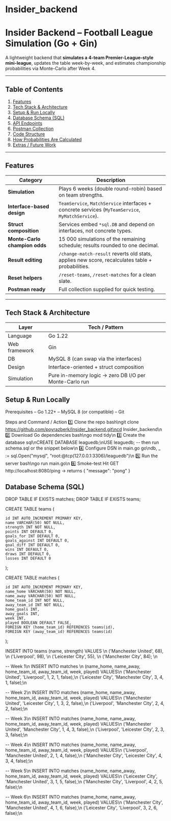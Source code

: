 # Insider_backend

# Insider Backend – Football League Simulation (Go + Gin)

A lightweight backend that **simulates a 4-team Premier-League-style mini-league**, updates the table week-by-week, and estimates championship probabilities via Monte-Carlo after Week 4.

---

## Table of Contents
1. [Features](#-features)  
2. [Tech Stack & Architecture](#-tech-stack--architecture)  
3. [Setup & Run Locally](#-setup--run-locally)  
4. [Database Schema (SQL)](#-database-schema-sql)  
5. [API Endpoints](#-api-endpoints)  
6. [Postman Collection](#-postman-collection)  
7. [Code Structure](#-code-structure)  
8. [How Probabilities Are Calculated](#-how-probabilities-are-calculated)  
9. [Extras / Future Work](#-extras--future-work)

---

## Features
| Category | Description |
|----------|-------------|
| **Simulation** | Plays 6 weeks (double round-robin) based on team strengths. |
| **Interface-based design** | `TeamService`, `MatchService` interfaces + concrete services (`MyTeamService`, `MyMatchService`). |
| **Struct composition** | Services embed `*sql.DB` and depend on interfaces, not concrete types. |
| **Monte-Carlo champion odds** | 15 000 simulations of the remaining schedule; results rounded to one decimal. |
| **Result editing** | `/change-match-result` reverts old stats, applies new score, recalculates table + probabilities. |
| **Reset helpers** | `/reset-teams`, `/reset-matches` for a clean slate. |
| **Postman ready** | Full collection supplied for quick testing. |

---

## Tech Stack & Architecture
| Layer | Tech / Pattern |
|-------|----------------|
| Language | Go 1.22 |
| Web framework | Gin |
| DB | MySQL 8 (can swap via the interfaces) |
| Design | Interface-oriented + struct composition |
| Simulation | Pure in-memory logic → zero DB I/O per Monte-Carlo run |


## Setup & Run Locally
Prerequisites
– Go 1.22+
– MySQL 8 (or compatible)
– Git

Steps and	Command / Action
1️⃣ Clone the repo	bash\ngit clone https://github.com/poyrazberk/Insider_backend.git\ncd Insider_backend\n
2️⃣ Download Go dependencies	bash\ngo mod tidy\n
3️⃣ Create the database	sql\nCREATE DATABASE leaguedb;\nUSE leaguedb; -- then run schema.sql or the snippet below\n
4️⃣ Configure DSN in main.go	go\ndb, _ := sql.Open(\"mysql\", \"root:<your-password>@tcp(127.0.0.1:3306)/leaguedb\")\n
5️⃣ Run the server	bash\ngo run main.go\n
6️⃣ Smoke-test	Hit GET http://localhost:8080/ping → returns { "message": "pong" }


## Database Schema (SQL)

DROP TABLE IF EXISTS matches;
DROP TABLE IF EXISTS teams;

CREATE TABLE teams (

    id INT AUTO_INCREMENT PRIMARY KEY,
    name VARCHAR(50) NOT NULL,
    strength INT NOT NULL,
    points INT DEFAULT 0,
    goals_for INT DEFAULT 0,
    goals_against INT DEFAULT 0,
    goal_diff INT DEFAULT 0,
    wins INT DEFAULT 0,
    draws INT DEFAULT 0,
    losses INT DEFAULT 0
);

CREATE TABLE matches (

    id INT AUTO_INCREMENT PRIMARY KEY,
    name_home VARCHAR(50) NOT NULL,
    name_away VARCHAR(50) NOT NULL,
    home_team_id INT NOT NULL,
    away_team_id INT NOT NULL,
    home_goals INT,
    away_goals INT,
    week INT,
    played BOOLEAN DEFAULT FALSE,
    FOREIGN KEY (home_team_id) REFERENCES teams(id),
    FOREIGN KEY (away_team_id) REFERENCES teams(id)
);

INSERT INTO teams (name, strength) VALUES \n
('Manchester United', 68), \n
('Liverpool', 98), \n
('Leicester City', 55), \n
('Manchester City', 84); \n

-- Week 1\n
INSERT INTO matches \n
(name_home, name_away, home_team_id, away_team_id, week, played) VALUES\n
('Manchester United', 'Liverpool', 1, 2, 1, false),\n
('Leicester City', 'Manchester City', 3, 4, 1, false);\n

-- Week 2\n
INSERT INTO matches (name_home, name_away, home_team_id, away_team_id, week, played) VALUES\n
('Manchester United', 'Leicester City', 1, 3, 2, false),\n
('Liverpool', 'Manchester City', 2, 4, 2, false);\n

-- Week 3\n
INSERT INTO matches (name_home, name_away, home_team_id, away_team_id, week, played) VALUES\n
('Manchester United', 'Manchester City', 1, 4, 3, false),\n
('Liverpool', 'Leicester City', 2, 3, 3, false);\n

-- Week 4\n
INSERT INTO matches (name_home, name_away, home_team_id, away_team_id, week, played) VALUES\n
('Liverpool', 'Manchester United', 2, 1, 4, false),\n
('Manchester City', 'Leicester City', 4, 3, 4, false);\n

-- Week 5\n
INSERT INTO matches (name_home, name_away, home_team_id, away_team_id, week, played) VALUES\n
('Leicester City', 'Manchester United', 3, 1, 5, false),\n
('Manchester City', 'Liverpool', 4, 2, 5, false);\n

-- Week 6\n
INSERT INTO matches (name_home, name_away, home_team_id, away_team_id, week, played) VALUES\n
('Manchester City', 'Manchester United', 4, 1, 6, false),\n
('Leicester City', 'Liverpool', 3, 2, 6, false);\n



